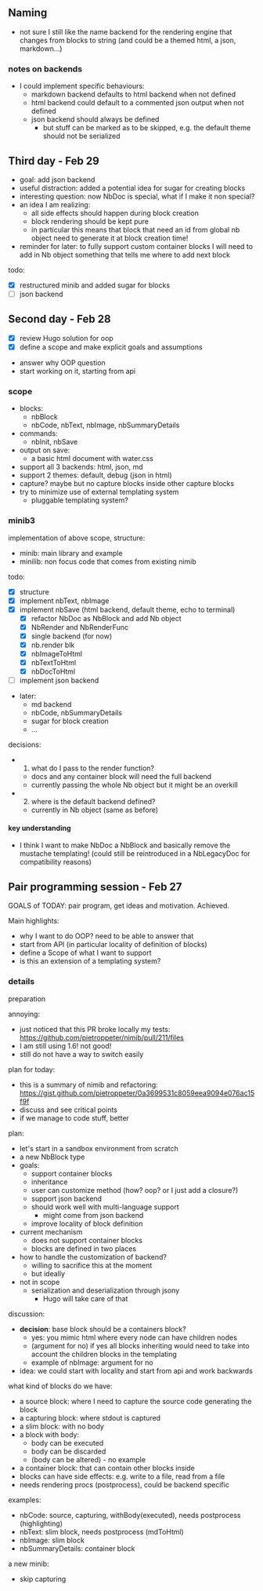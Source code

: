 ## Naming

- not sure I still like the name backend for the rendering engine
  that changes from blocks to string (and could be a themed html, a json, markdown...)

### notes on backends

- I could implement specific behaviours:
  - markdown backend defaults to html backend when not defined
  - html backend could default to a commented json output when not defined
  - json backend should always be defined
    - but stuff can be marked as to be skipped, e.g. the default theme should not be serialized

## Third day - Feb 29

- goal: add json backend
- useful distraction: added a potential idea for sugar for creating blocks
- interesting question: now NbDoc is special, what if I make it non special?
- an idea I am realizing:
  - all side effects should happen during block creation
  - block rendering should be kept pure
  - in particular this means that block that need an id from global nb object need to generate it at block creation time!
- reminder for later: to fully support custom container blocks I will need to add in
  Nb object something that tells me where to add next block

todo:
- [x] restructured minib and added sugar for blocks
- [ ] json backend

## Second day - Feb 28

- [x] review Hugo solution for oop
- [x] define a scope and make explicit goals and assumptions
- answer why OOP question
- start working on it, starting from api

### scope

- blocks:
  - nbBlock
  - nbCode, nbText, nbImage, nbSummaryDetails
- commands:
  - nbInit, nbSave
- output on save:
  - a basic html document with water.css
- support all 3 backends: html, json, md
- support 2 themes: default, debug (json in html)
- capture? maybe but no capture blocks inside other capture blocks
- try to minimize use of external templating system
  - pluggable templating system?

### minib3

implementation of above scope, structure:
- minib: main library and example
- minilib: non focus code that comes from existing nimib

todo:
- [x] structure
- [x] implement nbText, nbImage
- [x] implement nbSave (html backend, default theme, echo to terminal)
  - [x] refactor NbDoc as NbBlock and add Nb object
  - [x] NbRender and NbRenderFunc
  - [x] single backend (for now)
  - [x] nb.render blk
  - [x] nbImageToHtml
  - [x] nbTextToHtml
  - [x] nbDocToHtml
- [ ] implement json backend
- later:
  - md backend
  - nbCode, nbSummaryDetails
  - sugar for block creation
  - ...

decisions:
- 1) what do I pass to the render function?
  - docs and any container block will need the full backend
  - currently passing the whole Nb object but it might be an overkill
- 2) where is the default backend defined?
  - currently in Nb object (same as before)


#### key understanding

- I think I want to make NbDoc a NbBlock and basically remove the mustache templating!
  (could still be reintroduced in a NbLegacyDoc for compatibility reasons)

## Pair programming session - Feb 27

GOALS of TODAY: pair program, get ideas and motivation.
Achieved.

Main highlights:
- why I want to do OOP? need to be able to answer that
- start from API (in particular locality of definition of blocks)
- define a Scope of what I want to support
- is this an extension of a templating system?

### details

preparation

annoying:
- just noticed that this PR broke locally my tests: https://github.com/pietroppeter/nimib/pull/211/files
- I am still using 1.6! not good!
- still do not have a way to switch easily

plan for today:
- this is a summary of nimib and refactoring: https://gist.github.com/pietroppeter/0a3699531c8059eea9094e076ac15f9f
- discuss and see critical points
- if we manage to code stuff, better

plan:
- let's start in a sandbox environment from scratch
- a new NbBlock type
- goals:
  - support container blocks
  - inheritance
  - user can customize method (how? oop? or I just add a closure?)
  - support json backend
  - should work well with multi-language support
    - might come from json backend
  - improve locality of block definition
- current mechanism
  - does not support container blocks
  - blocks are defined in two places
- how to handle the customization of backend?
  - willing to sacrifice this at the moment
  - but ideally 
- not in scope
  - serialization and deserialization through jsony
    - Hugo will take care of that



discussion:
- **decision**: base block should be a containers block?
  - yes: you mimic html where every node can have children nodes
  - (argument for no) if yes all blocks inheriting would need to take into account the children blocks in the templating
  - example of nbImage: argument for no
- idea: we could start with locality and start from api and work backwards


what kind of blocks do we have:
- a source block: where I need to capture the source code generating the block
- a capturing block: where stdout is captured
- a slim block: with no body
- a block with body:
  - body can be executed
  - body can be discarded
  - (body can be altered) - no example
- a container block: that can contain other blocks inside
- blocks can have side effects: e.g. write to a file, read from a file
- needs rendering procs (postprocess), could be backend specific

examples:
- nbCode: source, capturing, withBody(executed), needs postprocess (highlighting)
- nbText: slim block, needs postprocess (mdToHtml)
- nbImage: slim block
- nbSummaryDetails: container block

a new minib:
- skip capturing